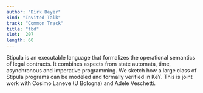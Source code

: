 ```yaml
---
author: "Dirk Beyer"
kind: "Invited Talk"
track: "Common Track"
title: "tbd"
slot:  207
length: 60
---
```


Stipula is an executable language that formalizes the operational semantics of legal contracts. It combines aspects from state automata, time, asynchronous and imperative programming. We sketch how a large class of Stipula programs can be modeled and formally verified in KeY. This is joint work with Cosimo Laneve (U Bologna) and Adele Veschetti.
